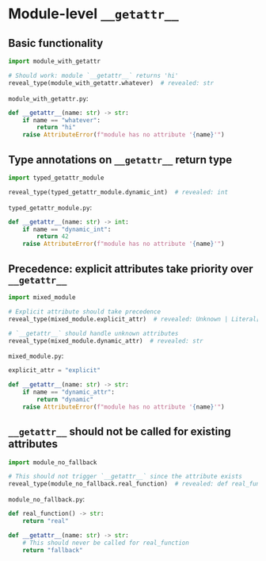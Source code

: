 # Module-level `__getattr__`

## Basic functionality

```py
import module_with_getattr

# Should work: module `__getattr__` returns 'hi'
reveal_type(module_with_getattr.whatever)  # revealed: str
```

`module_with_getattr.py`:

```py
def __getattr__(name: str) -> str:
    if name == "whatever":
        return "hi"
    raise AttributeError(f"module has no attribute '{name}'")
```

## Type annotations on `__getattr__` return type

```py
import typed_getattr_module

reveal_type(typed_getattr_module.dynamic_int)  # revealed: int
```

`typed_getattr_module.py`:

```py
def __getattr__(name: str) -> int:
    if name == "dynamic_int":
        return 42
    raise AttributeError(f"module has no attribute '{name}'")
```

## Precedence: explicit attributes take priority over `__getattr__`

```py
import mixed_module

# Explicit attribute should take precedence
reveal_type(mixed_module.explicit_attr)  # revealed: Unknown | Literal["explicit"]

# `__getattr__` should handle unknown attributes
reveal_type(mixed_module.dynamic_attr)  # revealed: str
```

`mixed_module.py`:

```py
explicit_attr = "explicit"

def __getattr__(name: str) -> str:
    if name == "dynamic_attr":
        return "dynamic"
    raise AttributeError(f"module has no attribute '{name}'")
```

## `__getattr__` should not be called for existing attributes

```py
import module_no_fallback

# This should not trigger `__getattr__` since the attribute exists
reveal_type(module_no_fallback.real_function)  # revealed: def real_function() -> str
```

`module_no_fallback.py`:

```py
def real_function() -> str:
    return "real"

def __getattr__(name: str) -> str:
    # This should never be called for real_function
    return "fallback"
```
